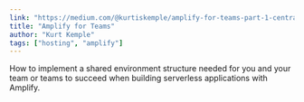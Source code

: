 ```yaml
---
link: "https://medium.com/@kurtiskemple/amplify-for-teams-part-1-centralized-workflows-1f0573d29283"
title: "Amplify for Teams"
author: "Kurt Kemple"
tags: ["hosting", "amplify"]
---
```


How to implement a shared environment structure needed for you and your team or teams to succeed when building serverless applications with Amplify.
